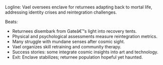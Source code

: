 ﻿---
series: 4
novella: 5
file: S4N5_CH03
type: chapter
pov: Vael
setting: Mortal enclave â€“ post-choice integration
word_target_min: 1201
word_target_max: 2299
status: outline
---
Logline: Vael oversees enclave for returnees adapting back to mortal life, addressing identity crises and reintegration challenges.

Beats:
- Returnees disembark from Gateâ€™s light into recovery tents.
- Physical and psychological assessments measure reintegration metrics.
- Many struggle with mundane senses after cosmic sight.
- Vael organizes skill retraining and community therapy.
- Success stories: some integrate cosmic insights into art and technology.
- Exit: Enclave stabilizes; returnee population hopeful yet haunted.